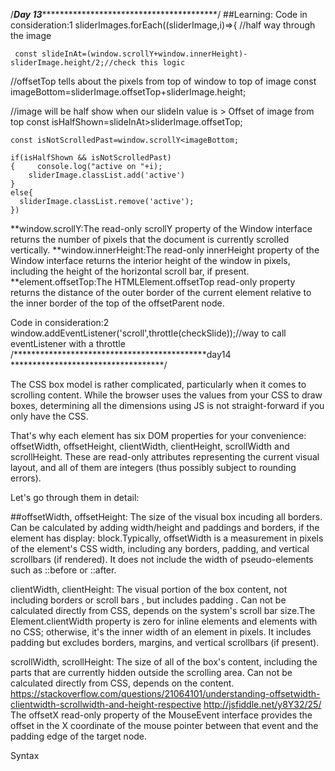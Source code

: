 /***************************Day 13*******************************************************************/
  ##Learning:
Code in consideration:1
    sliderImages.forEach((sliderImage,i)=>{
     //half way through the image
    
     const slideInAt=(window.scrollY+window.innerHeight)-sliderImage.height/2;//check this logic  
     
  //offsetTop tells about the pixels from top of window to top of image
   const imageBottom=sliderImage.offsetTop+sliderImage.height;
   
   //image will be half show when our slideIn value is > Offset of image from top
    const isHalfShown=slideInAt>sliderImage.offsetTop;
    
    const isNotScrolledPast=window.scrollY<imageBottom;
    
    if(isHalfShown && isNotScrolledPast)
    {     console.log("active on "+i);
        sliderImage.classList.add('active')
    }
    else{
      sliderImage.classList.remove('active');
    })
**window.scrollY:The read-only scrollY property of the Window interface returns the number of pixels that the document is currently scrolled vertically. 
**window.innerHeight:The read-only innerHeight property of the Window interface returns the interior height of the window in pixels, including the height 
                    of the horizontal scroll bar, if present.
**element.offsetTop:The HTMLElement.offsetTop read-only property returns the distance of the outer border of the current element relative to the
                      inner border of the top of the offsetParent node.  
                      
   Code in consideration:2
   window.addEventListener('scroll',throttle(checkSlide));//way to call eventListener with a throttle
/********************************************day14 ***********************************/


The CSS box model is rather complicated, particularly when it comes to scrolling content. While the browser uses the values from your CSS to draw boxes,
determining all the dimensions using JS is not straight-forward if you only have the CSS.

That's why each element has six DOM properties for your convenience: offsetWidth, offsetHeight, clientWidth, clientHeight, scrollWidth and scrollHeight.
These are read-only attributes representing the current visual layout, and all of them are integers (thus possibly subject to rounding errors).

Let's go through them in detail:

##offsetWidth, offsetHeight: The size of the visual box incuding all borders. 
Can be calculated by adding width/height and paddings and borders, if the element has display: block.Typically, offsetWidth is a measurement in pixels of the element's
CSS width, including any borders, padding, and vertical scrollbars (if rendered).
It does not include the width of pseudo-elements such as ::before or ::after.

clientWidth, clientHeight: The visual portion of the box content, not including borders or scroll bars , but includes padding . 
Can not be calculated directly from CSS, depends on the system's scroll bar size.The Element.clientWidth property is zero for inline elements and elements with no CSS;
otherwise, it's the inner width of an element in pixels. 
It includes padding but excludes borders, margins, and vertical scrollbars (if present).

scrollWidth, scrollHeight: The size of all of the box's content, including the parts that are currently hidden 
outside the scrolling area. Can not be calculated directly from CSS, depends on the content.
https://stackoverflow.com/questions/21064101/understanding-offsetwidth-clientwidth-scrollwidth-and-height-respective
   http://jsfiddle.net/y8Y32/25/
The offsetX read-only property of the MouseEvent interface provides the offset in the X coordinate of the mouse pointer between that event and
the padding edge of the target node. 

Syntax   
